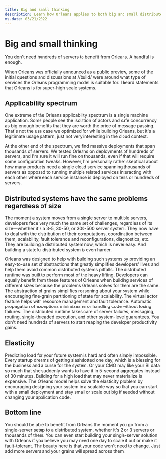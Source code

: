 ```yaml
---
title: Big and small thinking
description: Learn how Orleans applies to both big and small distributed applications.
ms.date: 03/21/2022
---
```


# Big and small thinking

You don't need hundreds of servers to benefit from Orleans. A handful is enough.

When Orleans was officially announced as a public preview, some of the initial questions and discussions at //build/ were around what type of services the Orleans programming model is suitable for. I heard statements that Orleans is for super-high scale systems.

## Applicability spectrum

One extreme of the Orleans applicability spectrum is a single machine application. Some people see the isolation of actors and safe concurrency as big enough benefits that they are worth the price of message passing. That's not the use case we optimized for while building Orleans, but it's a legitimate usage pattern, just not very interesting in the cloud context.

At the other end of the spectrum, we find massive deployments that span thousands of servers. We tested Orleans on deployments of hundreds of servers, and I'm sure it will run fine on thousands, even if that will require some configuration tweaks. However, I'm personally rather skeptical about how many products need a single cloud service spanning thousands of servers as opposed to running multiple related services interacting with each other where each service instance is deployed on tens or hundreds of servers.

## Distributed systems have the same problems regardless of size

The moment a system moves from a single server to multiple servers, developers face very much the same set of challenges, regardless of its size&mdash;whether it's a 3-5, 30-50, or 300-500 server system. They now have to deal with the distribution of their computations, coordination between them, scalability, fault tolerance and reconfigurations, diagnostics, etc. They are building a distributed system now, which is never easy. And building a stateful distributed system is even harder.

Orleans was designed to help with building such systems by providing an easy-to-use set of abstractions that greatly simplifies developers' lives and help them avoid common distributed systems pitfalls. The distributed runtime was built to perform most of the heavy lifting. Developers can equally benefit from these features of Orleans when building services of different sizes because the problems Orleans solves for them are the same. The abstraction of grains simplifies reasoning about your system while encouraging fine-grain partitioning of state for scalability. The virtual actor feature helps with resource management and fault tolerance. Automatic propagation of exceptions minimizes error handling code without losing failures. The distributed runtime takes care of server failures, messaging, routing, single-threaded execution, and other system-level guarantees. You don't need hundreds of servers to start reaping the developer productivity gains.

## Elasticity

Predicting load for your future system is hard and often simply impossible. Every startup dreams of getting slashdotted one day, which is a blessing for the business and a curse for the system. Or your CMO may like your BI data so much that she suddenly wants to have it in 5-second aggregates instead of 30 minutes. Building for a high load that may never materialize is expensive. The Orleans model helps solve the elasticity problem by encouraging designing your system in a scalable way so that you can start with a small deployment and stay small or scale out big if needed without changing your application code.

## Bottom line

You should be able to benefit from Orleans the moment you go from a single-server setup to a distributed system, whether it's 2 or 3 servers or thousands of them. You can even start building your single-server solution with Orleans if you believe you may need one day to scale it out or make it fault-tolerant. The beauty here is that your code won't need to change. Just add more servers and your grains will spread across them.

